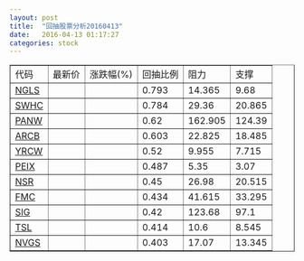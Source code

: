 ```yaml
---
layout: post
title:  "回抽股票分析20160413"
date:   2016-04-13 01:17:27
categories: stock
---
```

<script type="text/javascript">
var stockList = []
stockList.push('gb_ngls');
stockList.push('gb_swhc');
stockList.push('gb_panw');
stockList.push('gb_arcb');
stockList.push('gb_yrcw');
stockList.push('gb_peix');
stockList.push('gb_nsr');
stockList.push('gb_fmc');
stockList.push('gb_sig');
stockList.push('gb_tsl');
stockList.push('gb_nvgs');
</script>
<table border="1">
 <tr>
 <td>代码</td>
 <td>最新价</td>
 <td>涨跌幅(%)</td>
 <td>回抽比例</td>
 <td>阻力</td>
 <td>支撑</td>
</tr>
  <tr id="ngls">
  <td><a href="http://stock.finance.sina.com.cn/usstock/quotes/NGLS.html" target="_blank">NGLS</a></td><td></td><td></td><td>0.793</td><td>14.365</td><td>9.68</td></tr>
  <tr id="swhc">
  <td><a href="http://stock.finance.sina.com.cn/usstock/quotes/SWHC.html" target="_blank">SWHC</a></td><td></td><td></td><td>0.784</td><td>29.36</td><td>20.865</td></tr>
  <tr id="panw">
  <td><a href="http://stock.finance.sina.com.cn/usstock/quotes/PANW.html" target="_blank">PANW</a></td><td></td><td></td><td>0.62</td><td>162.905</td><td>124.39</td></tr>
  <tr id="arcb">
  <td><a href="http://stock.finance.sina.com.cn/usstock/quotes/ARCB.html" target="_blank">ARCB</a></td><td></td><td></td><td>0.603</td><td>22.825</td><td>18.485</td></tr>
  <tr id="yrcw">
  <td><a href="http://stock.finance.sina.com.cn/usstock/quotes/YRCW.html" target="_blank">YRCW</a></td><td></td><td></td><td>0.52</td><td>9.955</td><td>7.715</td></tr>
  <tr id="peix">
  <td><a href="http://stock.finance.sina.com.cn/usstock/quotes/PEIX.html" target="_blank">PEIX</a></td><td></td><td></td><td>0.487</td><td>5.35</td><td>3.07</td></tr>
  <tr id="nsr">
  <td><a href="http://stock.finance.sina.com.cn/usstock/quotes/NSR.html" target="_blank">NSR</a></td><td></td><td></td><td>0.45</td><td>26.98</td><td>20.515</td></tr>
  <tr id="fmc">
  <td><a href="http://stock.finance.sina.com.cn/usstock/quotes/FMC.html" target="_blank">FMC</a></td><td></td><td></td><td>0.434</td><td>41.615</td><td>33.295</td></tr>
  <tr id="sig">
  <td><a href="http://stock.finance.sina.com.cn/usstock/quotes/SIG.html" target="_blank">SIG</a></td><td></td><td></td><td>0.42</td><td>123.68</td><td>97.1</td></tr>
  <tr id="tsl">
  <td><a href="http://stock.finance.sina.com.cn/usstock/quotes/TSL.html" target="_blank">TSL</a></td><td></td><td></td><td>0.414</td><td>10.6</td><td>8.545</td></tr>
  <tr id="nvgs">
  <td><a href="http://stock.finance.sina.com.cn/usstock/quotes/NVGS.html" target="_blank">NVGS</a></td><td></td><td></td><td>0.403</td><td>17.07</td><td>13.345</td></tr>
</table>
